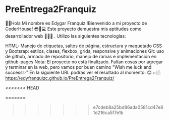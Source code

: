 
# PreEntrega2Franquiz
🖖🏼Hola Mi nombre es Edygar Franquiz
!Bienvenido a mi proyecto de CoderHouse! 😎🤍💻
Este proyecto demuestra mis aptitudes como desarrollador web 👩‍💻🚀 . 
Utilizo las siguientes tecnologías:

HTML: Manejo de etiquetas, saltos de página, estructura y maquetado
CSS y Bootsrap: estilos, clases, flexbox, grids, responsive y animaciones
Git: uso de github, armado de repositorio, manejo de ramas e implementación en github-pages
Nota: El proyecto no está finalizado. Faltan cosas por agregar y terminar en la web, pero vamos por buen camino "Wish me luck and success✨"
En la siguiente URL podras ver el resultado al momento: 😊 👉🏼  https://edyfranquizc.github.io/PreEntrega2Franquiz/

<<<<<<< HEAD

=======
>>>>>>> e7cdeb8a25bd86ada0581cd47e81d216ca5f7e1b
